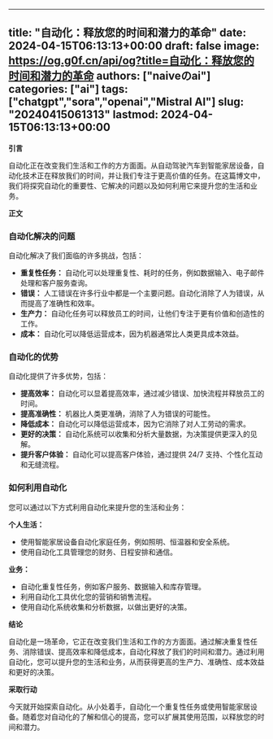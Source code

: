 
---
title: "自动化：释放您的时间和潜力的革命"
date: 2024-04-15T06:13:13+00:00
draft: false
image: https://og.g0f.cn/api/og?title=自动化：释放您的时间和潜力的革命
authors: ["naiveのai"]
categories: ["ai"]
tags: ["chatgpt","sora","openai","Mistral AI"]
slug: "20240415061313"
lastmod: 2024-04-15T06:13:13+00:00
---
**引言**

自动化正在改变我们生活和工作的方方面面。从自动驾驶汽车到智能家居设备，自动化技术正在释放我们的时间，并让我们专注于更高价值的任务。在这篇博文中，我们将探究自动化的重要性、它解决的问题以及如何利用它来提升您的生活和业务。

**正文**

### 自动化解决的问题

自动化解决了我们面临的许多挑战，包括：

* **重复性任务：** 自动化可以处理重复性、耗时的任务，例如数据输入、电子邮件处理和客户服务查询。
* **错误：** 人工错误在许多行业中都是一个主要问题。自动化消除了人为错误，从而提高了准确性和效率。
* **生产力：** 自动化任务可以释放员工的时间，让他们专注于更有价值和创造性的工作。
* **成本：** 自动化可以降低运营成本，因为机器通常比人类更具成本效益。

### 自动化的优势

自动化提供了许多优势，包括：

* **提高效率：** 自动化可以显着提高效率，通过减少错误、加快流程并释放员工的时间。
* **提高准确性：** 机器比人类更准确，消除了人为错误的可能性。
* **降低成本：** 自动化可以降低运营成本，因为它消除了对人工劳动的需求。
* **更好的决策：** 自动化系统可以收集和分析大量数据，为决策提供更深入的见解。
* **提升客户体验：** 自动化可以提高客户体验，通过提供 24/7 支持、个性化互动和无缝流程。

### 如何利用自动化

您可以通过以下方式利用自动化来提升您的生活和业务：

**个人生活：**
* 使用智能家居设备自动化家庭任务，例如照明、恒温器和安全系统。
* 使用自动化工具管理您的财务、日程安排和通信。

**业务：**
* 自动化重复性任务，例如客户服务、数据输入和库存管理。
* 利用自动化工具优化您的营销和销售流程。
* 使用自动化系统收集和分析数据，以做出更好的决策。

**结论**

自动化是一场革命，它正在改变我们生活和工作的方方面面。通过解决重复性任务、消除错误、提高效率和降低成本，自动化释放了我们的时间和潜力。通过利用自动化，您可以提升您的生活和业务，从而获得更高的生产力、准确性、成本效益和更好的决策。

**采取行动**

今天就开始探索自动化。从小处着手，自动化一个重复性任务或使用智能家居设备。随着您对自动化的了解和信心的提高，您可以扩展其使用范围，以释放您的时间和潜力。